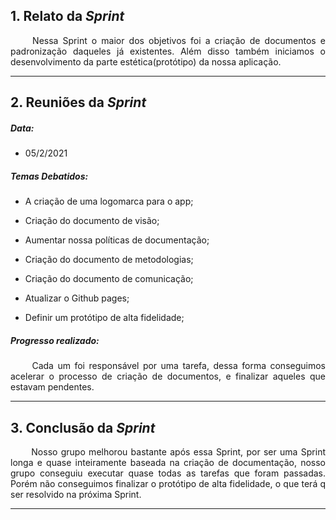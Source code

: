 ## 1. Relato da _Sprint_

<p align="justify">&emsp;&emsp; Nessa Sprint o maior dos objetivos foi a criação de documentos e padronização daqueles já existentes. Além disso também iniciamos o desenvolvimento da parte estética(protótipo) da nossa aplicação.</p>


------------
## 2. Reuniões da _Sprint_ 
##### Data:
- 05/2/2021

##### _Temas Debatidos:_
-  A criação de uma logomarca para o app;

-  Criação do documento de visão;

-  Aumentar nossa políticas de documentação;

-  Criação do documento de metodologias;

-  Criação do documento de comunicação;

-  Atualizar o Github pages;

-  Definir um protótipo de alta fidelidade;

##### Progresso realizado: 
<p align="justify">&emsp;&emsp; Cada um foi responsável por uma tarefa, dessa forma conseguimos acelerar o processo de criação de documentos, e finalizar aqueles que estavam pendentes.</p>

------------
## 3. Conclusão da _Sprint_
<p align="justify">&emsp;&emsp; Nosso grupo melhorou bastante após essa Sprint, por ser uma Sprint longa e quase inteiramente baseada na criação de documentação, nosso grupo conseguiu executar quase todas as tarefas que foram passadas. Porém não conseguimos finalizar o protótipo de alta fidelidade, o que terá q ser resolvido na próxima Sprint.</p>

------------